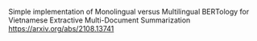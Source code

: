 Simple implementation of Monolingual versus Multilingual BERTology for Vietnamese Extractive Multi-Document Summarization
https://arxiv.org/abs/2108.13741